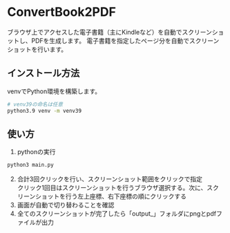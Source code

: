 # ConvertBook2PDF
ブラウザ上でアクセスした電子書籍（主にKindleなど）を自動でスクリーンショットし、PDFを生成します。
電子書籍を指定したページ分を自動でスクリーンショットを行います。

## インストール方法
venvでPython環境を構築します。
```bash
# venv39の命名は任意
python3.9 venv -m venv39
```

## 使い方
1. pythonの実行
```bash
python3 main.py
```
2. 合計3回クリックを行い、スクリーンショット範囲をクリックで指定  
クリック1回目はスクリーンショットを行うブラウザ選択する。次に、スクリーンショットを行う左上座標、右下座標の順にクリックする
3. 画面が自動で切り替わることを確認
4. 全てのスクリーンショットが完了したら「output_」フォルダにpngとpdfファイルが出力